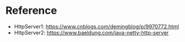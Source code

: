 # Reference
- HttpServer1: https://www.cnblogs.com/demingblog/p/9970772.html
- HttpServer2: https://www.baeldung.com/java-netty-http-server